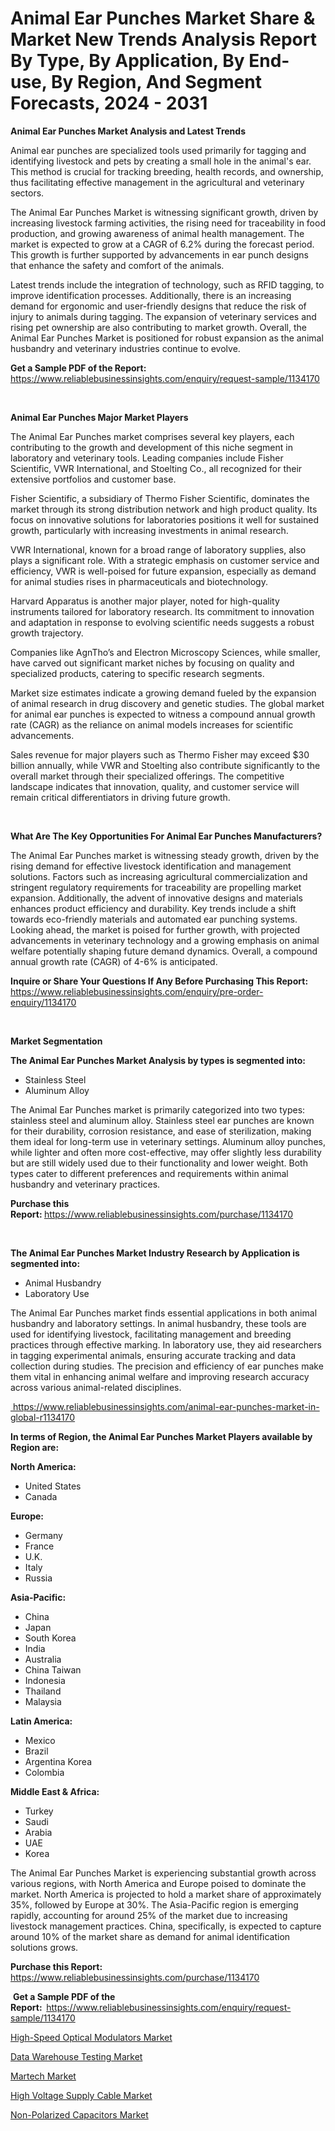 <p><h1>Animal Ear Punches Market Share & Market New Trends Analysis Report By Type, By Application, By End-use, By Region, And Segment Forecasts, 2024 - 2031</h1></p><p><strong>Animal Ear Punches Market Analysis and Latest Trends</strong></p>
<p><p>Animal ear punches are specialized tools used primarily for tagging and identifying livestock and pets by creating a small hole in the animal's ear. This method is crucial for tracking breeding, health records, and ownership, thus facilitating effective management in the agricultural and veterinary sectors. </p><p>The Animal Ear Punches Market is witnessing significant growth, driven by increasing livestock farming activities, the rising need for traceability in food production, and growing awareness of animal health management. The market is expected to grow at a CAGR of 6.2% during the forecast period. This growth is further supported by advancements in ear punch designs that enhance the safety and comfort of the animals. </p><p>Latest trends include the integration of technology, such as RFID tagging, to improve identification processes. Additionally, there is an increasing demand for ergonomic and user-friendly designs that reduce the risk of injury to animals during tagging. The expansion of veterinary services and rising pet ownership are also contributing to market growth. Overall, the Animal Ear Punches Market is positioned for robust expansion as the animal husbandry and veterinary industries continue to evolve.</p></p>
<p><strong>Get a Sample PDF of the Report:&nbsp;</strong> <a href="https://www.reliablebusinessinsights.com/enquiry/request-sample/1134170?utm_campaign=41&utm_medium=2&utm_source=Github&utm_content=ia&utm_term=08102024&utm_id=animal-ear-punches">https://www.reliablebusinessinsights.com/enquiry/request-sample/1134170</a></p>
<p>&nbsp;</p>
<p><strong>Animal Ear Punches Major Market Players</strong></p>
<p><p>The Animal Ear Punches market comprises several key players, each contributing to the growth and development of this niche segment in laboratory and veterinary tools. Leading companies include Fisher Scientific, VWR International, and Stoelting Co., all recognized for their extensive portfolios and customer base.</p><p>Fisher Scientific, a subsidiary of Thermo Fisher Scientific, dominates the market through its strong distribution network and high product quality. Its focus on innovative solutions for laboratories positions it well for sustained growth, particularly with increasing investments in animal research.</p><p>VWR International, known for a broad range of laboratory supplies, also plays a significant role. With a strategic emphasis on customer service and efficiency, VWR is well-poised for future expansion, especially as demand for animal studies rises in pharmaceuticals and biotechnology.</p><p>Harvard Apparatus is another major player, noted for high-quality instruments tailored for laboratory research. Its commitment to innovation and adaptation in response to evolving scientific needs suggests a robust growth trajectory. </p><p>Companies like AgnTho’s and Electron Microscopy Sciences, while smaller, have carved out significant market niches by focusing on quality and specialized products, catering to specific research segments.</p><p>Market size estimates indicate a growing demand fueled by the expansion of animal research in drug discovery and genetic studies. The global market for animal ear punches is expected to witness a compound annual growth rate (CAGR) as the reliance on animal models increases for scientific advancements.</p><p>Sales revenue for major players such as Thermo Fisher may exceed $30 billion annually, while VWR and Stoelting also contribute significantly to the overall market through their specialized offerings. The competitive landscape indicates that innovation, quality, and customer service will remain critical differentiators in driving future growth.</p></p>
<p>&nbsp;</p>
<p><strong>What Are The Key Opportunities For Animal Ear Punches Manufacturers?</strong></p>
<p><p>The Animal Ear Punches market is witnessing steady growth, driven by the rising demand for effective livestock identification and management solutions. Factors such as increasing agricultural commercialization and stringent regulatory requirements for traceability are propelling market expansion. Additionally, the advent of innovative designs and materials enhances product efficiency and durability. Key trends include a shift towards eco-friendly materials and automated ear punching systems. Looking ahead, the market is poised for further growth, with projected advancements in veterinary technology and a growing emphasis on animal welfare potentially shaping future demand dynamics. Overall, a compound annual growth rate (CAGR) of 4-6% is anticipated.</p></p>
<p><strong>Inquire or Share Your Questions If Any Before Purchasing This Report:</strong> <a href="https://www.reliablebusinessinsights.com/enquiry/pre-order-enquiry/1134170?utm_campaign=41&utm_medium=2&utm_source=Github&utm_content=ia&utm_term=08102024&utm_id=animal-ear-punches">https://www.reliablebusinessinsights.com/enquiry/pre-order-enquiry/1134170</a></p>
<p>&nbsp;</p>
<p><strong>Market Segmentation</strong></p>
<p><strong>The Animal Ear Punches Market Analysis by types is segmented into:</strong></p>
<p><ul><li>Stainless Steel</li><li>Aluminum Alloy</li></ul></p>
<p><p>The Animal Ear Punches market is primarily categorized into two types: stainless steel and aluminum alloy. Stainless steel ear punches are known for their durability, corrosion resistance, and ease of sterilization, making them ideal for long-term use in veterinary settings. Aluminum alloy punches, while lighter and often more cost-effective, may offer slightly less durability but are still widely used due to their functionality and lower weight. Both types cater to different preferences and requirements within animal husbandry and veterinary practices.</p></p>
<p><strong>Purchase this Report:&nbsp;</strong><a href="https://www.reliablebusinessinsights.com/purchase/1134170?utm_campaign=41&utm_medium=2&utm_source=Github&utm_content=ia&utm_term=08102024&utm_id=animal-ear-punches">https://www.reliablebusinessinsights.com/purchase/1134170</a></p>
<p>&nbsp;</p>
<p><strong>The Animal Ear Punches Market Industry Research by Application is segmented into:</strong></p>
<p><ul><li>Animal Husbandry</li><li>Laboratory Use</li></ul></p>
<p><p>The Animal Ear Punches market finds essential applications in both animal husbandry and laboratory settings. In animal husbandry, these tools are used for identifying livestock, facilitating management and breeding practices through effective marking. In laboratory use, they aid researchers in tagging experimental animals, ensuring accurate tracking and data collection during studies. The precision and efficiency of ear punches make them vital in enhancing animal welfare and improving research accuracy across various animal-related disciplines.</p></p>
<p><a href="https://www.reliablebusinessinsights.com/animal-ear-punches-market-in-global-r1134170?utm_campaign=41&utm_medium=2&utm_source=Github&utm_content=ia&utm_term=08102024&utm_id=animal-ear-punches">&nbsp;https://www.reliablebusinessinsights.com/animal-ear-punches-market-in-global-r1134170</a></p>
<p><strong>In terms of Region, the Animal Ear Punches Market Players available by Region are:</strong></p>
<p>
    <p> <strong> North America: </strong>
        <ul>
            <li>United States</li>
            <li>Canada</li>
        </ul>
        </p> 
    <p> <strong> Europe: </strong>
        <ul>
            <li>Germany</li>
            <li>France</li>
            <li>U.K.</li>
            <li>Italy</li>
            <li>Russia</li>
        </ul>
        </p> 
    <p> <strong> Asia-Pacific: </strong>
        <ul>
            <li>China</li>
            <li>Japan</li>
            <li>South Korea</li>
            <li>India</li>
            <li>Australia</li>
            <li>China Taiwan</li>
            <li>Indonesia</li>
            <li>Thailand</li>
            <li>Malaysia</li>
        </ul>
        </p> 
    <p> <strong> Latin America: </strong>
        <ul>
            <li>Mexico</li>
            <li>Brazil</li>
            <li>Argentina Korea</li>
            <li>Colombia</li>
        </ul>
        </p> 
    <p> <strong> Middle East & Africa: </strong>
        <ul>
            <li>Turkey</li>
            <li>Saudi</li>
            <li>Arabia</li>
            <li>UAE</li>
            <li>Korea</li>
        </ul>
    </p>
    </p>
<p><p>The Animal Ear Punches Market is experiencing substantial growth across various regions, with North America and Europe poised to dominate the market. North America is projected to hold a market share of approximately 35%, followed by Europe at 30%. The Asia-Pacific region is emerging rapidly, accounting for around 25% of the market due to increasing livestock management practices. China, specifically, is expected to capture around 10% of the market share as demand for animal identification solutions grows.</p></p>
<p><strong>Purchase this Report: </strong><a href="https://www.reliablebusinessinsights.com/purchase/1134170?utm_campaign=41&utm_medium=2&utm_source=Github&utm_content=ia&utm_term=08102024&utm_id=animal-ear-punches">https://www.reliablebusinessinsights.com/purchase/1134170</a></p>
<p>&nbsp;<strong>Get a Sample PDF of the Report:&nbsp;&nbsp;</strong><a href="https://www.reliablebusinessinsights.com/enquiry/request-sample/1134170?utm_campaign=41&utm_medium=2&utm_source=Github&utm_content=ia&utm_term=08102024&utm_id=animal-ear-punches">https://www.reliablebusinessinsights.com/enquiry/request-sample/1134170</a></p>
<p><strong></strong></p>
<p><p><a href="https://github.com/AlesiaDushku485/Market-Research-Report-List-1/blob/main/high-speed-optical-modulators-market.md?utm_campaign=41&utm_medium=2&utm_source=Github&utm_content=ia&utm_term=08102024&utm_id=animal-ear-punches">High-Speed Optical Modulators Market</a></p><p><a href="https://www.linkedin.com/pulse/data-warehouse-testing-market-overview-global-trends-future-prospects-adxde?utm_campaign=41&utm_medium=2&utm_source=Github&utm_content=ia&utm_term=08102024&utm_id=animal-ear-punches">Data Warehouse Testing Market</a></p><p><a href="https://www.linkedin.com/pulse/navigating-global-martech-market-from-trends-strategy-2024--vmole?utm_campaign=41&utm_medium=2&utm_source=Github&utm_content=ia&utm_term=08102024&utm_id=animal-ear-punches">Martech Market</a></p><p><a href="https://issuu.com/reportprime-2/docs/high-voltage-supply-cable-market-si_52be5769232c42?utm_campaign=41&utm_medium=2&utm_source=Github&utm_content=ia&utm_term=08102024&utm_id=animal-ear-punches">High Voltage Supply Cable Market</a></p><p><a href="https://github.com/WayneGriffin411/Market-Research-Report-List-1/blob/main/non-polarized-capacitors-market.md?utm_campaign=41&utm_medium=2&utm_source=Github&utm_content=ia&utm_term=08102024&utm_id=animal-ear-punches">Non-Polarized Capacitors Market</a></p></p>